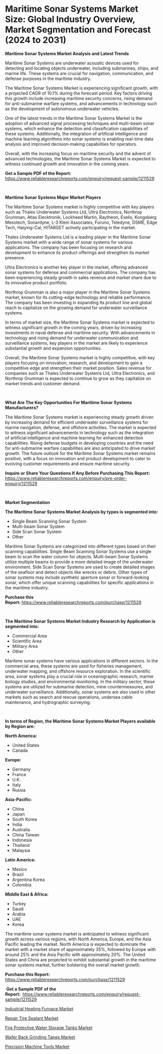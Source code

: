 <p><h1>Maritime Sonar Systems Market Size: Global Industry Overview, Market Segmentation and Forecast (2024 to 2031)</h1></p><p><strong>Maritime Sonar Systems Market Analysis and Latest Trends</strong></p>
<p><p>Maritime Sonar Systems are underwater acoustic devices used for detecting and locating objects underwater, including submarines, ships, and marine life. These systems are crucial for navigation, communication, and defense purposes in the maritime industry.</p><p>The Maritime Sonar Systems Market is experiencing significant growth, with a projected CAGR of 10.1% during the forecast period. Key factors driving this growth include increasing maritime security concerns, rising demand for anti-submarine warfare systems, and advancements in technology such as the development of autonomous underwater vehicles.</p><p>One of the latest trends in the Maritime Sonar Systems Market is the adoption of advanced signal processing techniques and multi-beam sonar systems, which enhance the detection and classification capabilities of these systems. Additionally, the integration of artificial intelligence and machine learning algorithms into sonar systems is enabling real-time data analysis and improved decision-making capabilities for operators.</p><p>Overall, with the increasing focus on maritime security and the advent of advanced technologies, the Maritime Sonar Systems Market is expected to witness continued growth and innovation in the coming years.</p></p>
<p><strong>Get a Sample PDF of the Report:&nbsp;</strong> <a href="https://www.reliableresearchreports.com/enquiry/request-sample/1211529">https://www.reliableresearchreports.com/enquiry/request-sample/1211529</a></p>
<p>&nbsp;</p>
<p><strong>Maritime Sonar Systems Major Market Players</strong></p>
<p><p>The Maritime Sonar Systems market is highly competitive with key players such as Thales Underwater Systems Ltd, Ultra Electronics, Northrop Grumman, Atlas Elecktronik, Lockheed Martin, Raytheon, Exelis, Kongsberg Mesotech, Sonardyne, L-3 Klein Associates, Furuno, Teledyne, DSME, Edge Tech, Haiying-Cal, HITARGET actively participating in the market.</p><p>Thales Underwater Systems Ltd is a leading player in the Maritime Sonar Systems market with a wide range of sonar systems for various applications. The company has been focusing on research and development to enhance its product offerings and strengthen its market presence.</p><p>Ultra Electronics is another key player in the market, offering advanced sonar systems for defense and commercial applications. The company has been experiencing steady growth in sales revenue and market share due to its innovative product portfolio.</p><p>Northrop Grumman is also a major player in the Maritime Sonar Systems market, known for its cutting-edge technology and reliable performance. The company has been investing in expanding its product line and global reach to capitalize on the growing demand for underwater surveillance systems.</p><p>In terms of market size, the Maritime Sonar Systems market is expected to witness significant growth in the coming years, driven by increasing investments in naval defense and maritime security. With advancements in technology and rising demand for underwater communication and surveillance systems, key players in the market are likely to experience substantial growth and expansion opportunities.</p><p>Overall, the Maritime Sonar Systems market is highly competitive, with key players focusing on innovation, research, and development to gain a competitive edge and strengthen their market position. Sales revenue for companies such as Thales Underwater Systems Ltd, Ultra Electronics, and Northrop Grumman is expected to continue to grow as they capitalize on market trends and customer demand.</p></p>
<p>&nbsp;</p>
<p><strong>What Are The Key Opportunities For Maritime Sonar Systems Manufacturers?</strong></p>
<p><p>The Maritime Sonar Systems market is experiencing steady growth driven by increasing demand for efficient underwater surveillance systems for marine navigation, defense, and offshore activities. The market is expected to witness significant advancements in technology such as the integration of artificial intelligence and machine learning for enhanced detection capabilities. Rising defense budgets in developing countries and the need for anti-submarine warfare capabilities are also anticipated to drive market growth. The future outlook for the Maritime Sonar Systems market remains positive, with a focus on innovation and product development to cater to evolving customer requirements and ensure maritime security.</p></p>
<p><strong>Inquire or Share Your Questions If Any Before Purchasing This Report:</strong> <a href="https://www.reliableresearchreports.com/enquiry/pre-order-enquiry/1211529">https://www.reliableresearchreports.com/enquiry/pre-order-enquiry/1211529</a></p>
<p>&nbsp;</p>
<p><strong>Market Segmentation</strong></p>
<p><strong>The Maritime Sonar Systems Market Analysis by types is segmented into:</strong></p>
<p><ul><li>Single Beam Scanning Sonar System</li><li>Multi-beam Sonar System</li><li>Side Scan Sonar System</li><li>Other</li></ul></p>
<p><p>Maritime Sonar Systems are categorized into different types based on their scanning capabilities. Single Beam Scanning Sonar Systems use a single beam to scan the water column for objects. Multi-beam Sonar Systems utilize multiple beams to provide a more detailed image of the underwater environment. Side Scan Sonar Systems are used to create detailed images of the seafloor and detect objects like wrecks or debris. Other types of sonar systems may include synthetic aperture sonar or forward-looking sonar, which offer unique scanning capabilities for specific applications in the maritime industry.</p></p>
<p><strong>Purchase this Report:&nbsp;</strong><a href="https://www.reliableresearchreports.com/purchase/1211529">https://www.reliableresearchreports.com/purchase/1211529</a></p>
<p>&nbsp;</p>
<p><strong>The Maritime Sonar Systems Market Industry Research by Application is segmented into:</strong></p>
<p><ul><li>Commercial Area</li><li>Scientific Area</li><li>Military Area</li><li>Other</li></ul></p>
<p><p>Maritime sonar systems have various applications in different sectors. In the commercial area, these systems are used for fisheries management, underwater mapping, and offshore resource exploration. In the scientific area, sonar systems play a crucial role in oceanographic research, marine biology studies, and environmental monitoring. In the military sector, these systems are utilized for submarine detection, mine countermeasures, and underwater surveillance. Additionally, sonar systems are also used in other markets such as search and rescue operations, undersea cable maintenance, and hydrographic surveying.</p></p>
<p>&nbsp;</p>
<p><strong>In terms of Region, the Maritime Sonar Systems Market Players available by Region are:</strong></p>
<p>
    <p> <strong> North America: </strong>
        <ul>
            <li>United States</li>
            <li>Canada</li>
        </ul>
        </p> 
    <p> <strong> Europe: </strong>
        <ul>
            <li>Germany</li>
            <li>France</li>
            <li>U.K.</li>
            <li>Italy</li>
            <li>Russia</li>
        </ul>
        </p> 
    <p> <strong> Asia-Pacific: </strong>
        <ul>
            <li>China</li>
            <li>Japan</li>
            <li>South Korea</li>
            <li>India</li>
            <li>Australia</li>
            <li>China Taiwan</li>
            <li>Indonesia</li>
            <li>Thailand</li>
            <li>Malaysia</li>
        </ul>
        </p> 
    <p> <strong> Latin America: </strong>
        <ul>
            <li>Mexico</li>
            <li>Brazil</li>
            <li>Argentina Korea</li>
            <li>Colombia</li>
        </ul>
        </p> 
    <p> <strong> Middle East & Africa: </strong>
        <ul>
            <li>Turkey</li>
            <li>Saudi</li>
            <li>Arabia</li>
            <li>UAE</li>
            <li>Korea</li>
        </ul>
    </p>
    </p>
<p><p>The maritime sonar systems market is anticipated to witness significant growth across various regions, with North America, Europe, and the Asia Pacific leading the market. North America is expected to dominate the market with a market share of approximately 35%, followed by Europe with around 25% and the Asia Pacific with approximately 20%. The United States and China are projected to exhibit substantial growth in the maritime sonar systems market, further bolstering the overall market growth.</p></p>
<p><strong>Purchase this Report: </strong><a href="https://www.reliableresearchreports.com/purchase/1211529">https://www.reliableresearchreports.com/purchase/1211529</a></p>
<p>&nbsp;<strong>Get a Sample PDF of the Report:&nbsp;&nbsp;</strong><a href="https://www.reliableresearchreports.com/enquiry/request-sample/1211529">https://www.reliableresearchreports.com/enquiry/request-sample/1211529</a></p>
<p><strong></strong></p>
<p><p><a href="https://github.com/joannesouthgate/Market-Research-Report-List-2/blob/main/industrial-heating-furnace-market.md">Industrial Heating Furnace Market</a></p><p><a href="https://github.com/sofayahoo2023/Market-Research-Report-List-3/blob/main/repair-tire-sealant-market.md">Repair Tire Sealant Market</a></p><p><a href="https://github.com/gamblestampleyjenny50m5sl6/Market-Research-Report-List-1/blob/main/fire-protective-water-storage-tanks-market.md">Fire Protective Water Storage Tanks Market</a></p><p><a href="https://github.com/wwwkeltoum/Market-Research-Report-List-2/blob/main/wafer-back-grinding-tapes-market.md">Wafer Back Grinding Tapes Market</a></p><p><a href="https://github.com/nicholepatriciadoylenwnrjr0/Market-Research-Report-List-1/blob/main/precision-machine-tools-market.md">Precision Machine Tools Market</a></p></p>